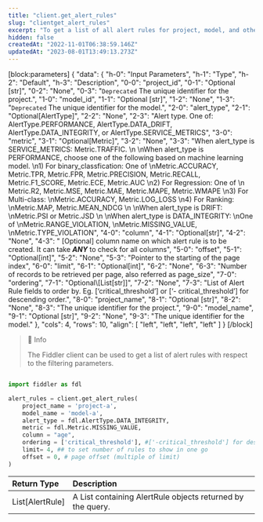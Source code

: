 ```yaml
---
title: "client.get_alert_rules"
slug: "clientget_alert_rules"
excerpt: "To get a list of all alert rules for project, model, and other filtering parameters"
hidden: false
createdAt: "2022-11-01T06:38:59.146Z"
updatedAt: "2023-08-01T13:49:13.273Z"
---
```

[block:parameters]
{
  "data": {
    "h-0": "Input Parameters",
    "h-1": "Type",
    "h-2": "Default",
    "h-3": "Description",
    "0-0": "project_id",
    "0-1": "Optional [str]",
    "0-2": "None",
    "0-3": "`Deprecated` The unique identifier for the project.",
    "1-0": "model_id",
    "1-1": "Optional [str]",
    "1-2": "None",
    "1-3": "`Deprecated` The unique identifier for the model.",
    "2-0": "alert_type",
    "2-1": "Optional[AlertType]",
    "2-2": "None",
    "2-3": "Alert type. One of:  AlertType.PERFORMANCE, AlertType.DATA_DRIFT, AlertType.DATA_INTEGRITY, or AlertType.SERVICE_METRICS",
    "3-0": "metric",
    "3-1": "Optional[Metric]",
    "3-2": "None",
    "3-3": "When alert_type is SERVICE_METRICS:  Metric.TRAFFIC.  \n  \nWhen alert_type is PERFORMANCE, choose one of the following based on machine learning model.  \n1)  For binary_classfication: One of  \nMetric.ACCURACY, Metric.TPR, Metric.FPR, Metric.PRECISION, Metric.RECALL, Metric.F1_SCORE, Metric.ECE, Metric.AUC  \n2) For Regression: One of  \n Metric.R2, Metric.MSE, Metric.MAE, Metric.MAPE, Metric.WMAPE  \n3)  For Multi-class:  \nMetric.ACCURACY, Metric.LOG_LOSS  \n4) For Ranking:  \nMetric.MAP, Metric.MEAN_NDCG  \n  \nWhen alert_type is DRIFT:  \nMetric.PSI or Metric.JSD  \n  \nWhen alert_type is DATA_INTEGRITY:  \nOne of  \nMetric.RANGE_VIOLATION,  \nMetric.MISSING_VALUE,  \nMetric.TYPE_VIOLATION",
    "4-0": "column",
    "4-1": "Optional[str]",
    "4-2": "None",
    "4-3": " [Optional] column name on which alert rule is to be created. It can take _**ANY**_ to check for all columns",
    "5-0": "offset",
    "5-1": "Optional[int]",
    "5-2": "None",
    "5-3": "Pointer to the starting of the page index",
    "6-0": "limit",
    "6-1": "Optional[int]",
    "6-2": "None",
    "6-3": "Number of records to be retrieved per page, also referred as page_size",
    "7-0": "ordering",
    "7-1": "Optional\\[List[str]]",
    "7-2": "None",
    "7-3": "List of Alert Rule fields to order by. Eg. [‘critical_threshold’] or [‘- critical_threshold’] for descending order.",
    "8-0": "project_name",
    "8-1": "Optional [str]",
    "8-2": "None",
    "8-3": "The unique identifier for the project.",
    "9-0": "model_name",
    "9-1": "Optional [str]",
    "9-2": "None",
    "9-3": "The unique identifier for the model."
  },
  "cols": 4,
  "rows": 10,
  "align": [
    "left",
    "left",
    "left",
    "left"
  ]
}
[/block]

> 📘 Info
> 
> The Fiddler client can be used to get a list of alert rules with respect to the filtering parameters.

```python Usage

import fiddler as fdl

alert_rules = client.get_alert_rules(
    project_name = 'project-a',
    model_name = 'model-a', 
    alert_type = fdl.AlertType.DATA_INTEGRITY, 
    metric = fdl.Metric.MISSING_VALUE,
    column = "age", 
    ordering = ['critical_threshold'], #['-critical_threshold'] for descending
    limit= 4, ## to set number of rules to show in one go
    offset = 0, # page offset (multiple of limit)
)
```

| Return Type     | Description                                                |
| :-------------- | :--------------------------------------------------------- |
| List[AlertRule] | A List containing AlertRule objects returned by the query. |